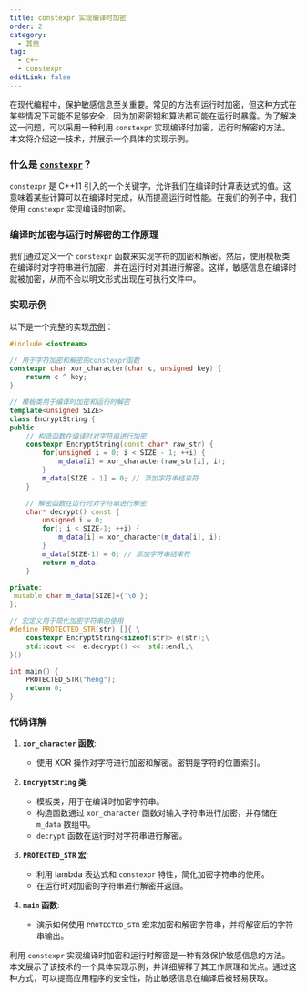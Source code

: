 ```yaml
---
title: constexpr 实现编译时加密
order: 2
category:
  - 其他
tag:
  - c++
  - constexpr
editLink: false
---
```


在现代编程中，保护敏感信息至关重要。常见的方法有运行时加密，但这种方式在某些情况下可能不足够安全，因为加密密钥和算法都可能在运行时暴露。为了解决这一问题，可以采用一种利用 `constexpr` 实现编译时加密，运行时解密的方法。本文将介绍这一技术，并展示一个具体的实现示例。

### 什么是 [`constexpr`](https://en.cppreference.com/w/cpp/language/constexpr)？

`constexpr` 是 C++11 引入的一个关键字，允许我们在编译时计算表达式的值。这意味着某些计算可以在编译时完成，从而提高运行时性能。在我们的例子中，我们使用 `constexpr` 实现编译时加密。

### 编译时加密与运行时解密的工作原理

我们通过定义一个 `constexpr` 函数来实现字符的加密和解密。然后，使用模板类在编译时对字符串进行加密，并在运行时对其进行解密。这样，敏感信息在编译时就被加密，从而不会以明文形式出现在可执行文件中。

### 实现示例

以下是一个完整的实现[示例](https://godbolt.org/z/7rdExbxbh)：
```cpp
#include <iostream>

// 用于字符加密和解密的constexpr函数
constexpr char xor_character(char c, unsigned key) {
    return c ^ key;
}

// 模板类用于编译时加密和运行时解密
template<unsigned SIZE>
class EncryptString {
public:
    // 构造函数在编译时对字符串进行加密
    constexpr EncryptString(const char* raw_str) {
        for(unsigned i = 0; i < SIZE - 1; ++i) {
            m_data[i] = xor_character(raw_str[i], i);
        }
        m_data[SIZE - 1] = 0; // 添加字符串结束符
    }

    // 解密函数在运行时对字符串进行解密
    char* decrypt() const {
        unsigned i = 0;
        for(; i < SIZE-1; ++i) {
            m_data[i] = xor_character(m_data[i], i);
        }
        m_data[SIZE-1] = 0; // 添加字符串结束符
        return m_data;
    }

private:
 mutable char m_data[SIZE]={'\0'};
};

// 宏定义用于简化加密字符串的使用
#define PROTECTED_STR(str) []{ \
    constexpr EncryptString<sizeof(str)> e(str);\
    std::cout <<  e.decrypt() <<  std::endl;\
}()

int main() {
    PROTECTED_STR("heng");
    return 0;
}
```

### 代码详解

1. **`xor_character` 函数**:
   - 使用 XOR 操作对字符进行加密和解密。密钥是字符的位置索引。

2. **`EncryptString` 类**:
   - 模板类，用于在编译时加密字符串。
   - 构造函数通过 `xor_character` 函数对输入字符串进行加密，并存储在 `m_data` 数组中。
   - `decrypt` 函数在运行时对字符串进行解密。

3. **`PROTECTED_STR` 宏**:
   - 利用 lambda 表达式和 `constexpr` 特性，简化加密字符串的使用。
   - 在运行时对加密的字符串进行解密并返回。

4. **`main` 函数**:
   - 演示如何使用 `PROTECTED_STR` 宏来加密和解密字符串，并将解密后的字符串输出。


利用 `constexpr` 实现编译时加密和运行时解密是一种有效保护敏感信息的方法。本文展示了该技术的一个具体实现示例，并详细解释了其工作原理和优点。通过这种方式，可以提高应用程序的安全性，防止敏感信息在编译后被轻易获取。

